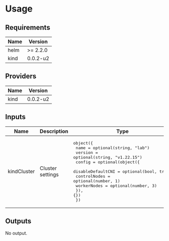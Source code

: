 # Usage
<!--- BEGIN_TF_DOCS --->
## Requirements

| Name | Version |
|------|---------|
| helm | >= 2.2.0 |
| kind | 0.0.2-u2 |

## Providers

| Name | Version |
|------|---------|
| kind | 0.0.2-u2 |

## Inputs

| Name | Description | Type | Default | Required |
|------|-------------|------|---------|:--------:|
| kindCluster | Cluster settings | <pre>object({<br>    name    = optional(string, "lab")<br>    version = optional(string, "v1.22.15")<br>    config = optional(object({<br>      disableDefaultCNI = optional(bool, true)<br>      controlNodes      = optional(number, 1)<br>      workerNodes       = optional(number, 3)<br>    }), {})<br>  })</pre> | `{}` | no |

## Outputs

No output.

<!--- END_TF_DOCS --->
